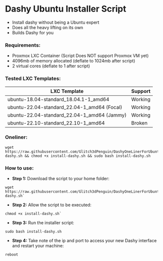 # Dashy Ubuntu Installer Script

- Install dashy without being a Ubuntu expert
- Does all the heavy lifting on its own
- Builds Dashy for you

### Requirements:
- Proxmox LXC Container (Script Does NOT support Proxmox VM yet)
- 4096mb of memory allocated (deflate to 1024mb after script)
- 2 virtual cores (deflate to 1 after script) 

### Tested LXC Templates:

|                   LXC Template              |    Support   |
| ------------------------------------------- | ------------ |
| ubuntu-18.04-standard_18.04.1-1_amd64       | Working      |
| ubuntu-22.04-standard_22.04-1_amd64 (Focal) | Working      |
| ubuntu-22.04-standard_22.04-1_amd64 (Jammy) | Working      |
| ubuntu-22.10-standard_22.10-1_amd64         | Broken       |

### Oneliner:

```
wget https://raw.githubusercontent.com/Glitch3dPenguin/DashyOneLinerForUbuntu/main/install-dashy.sh && chmod +x install-dashy.sh && sudo bash install-dashy.sh
```

### How to use:
- **Step 1:**
Download the script to your home folder:

```
wget https://raw.githubusercontent.com/Glitch3dPenguin/DashyOneLinerForUbuntu/main/install-dashy.sh`
```

- **Step 2:**
Allow the script to be executed:

```
chmod +x install-dashy.sh`
```

- **Step 3:**
Run the installer script:

```
sudo bash install-dashy.sh
```

- **Step 4:**
Take note of the ip and port to access your new Dashy interface and restart your machine:

```
reboot
```
